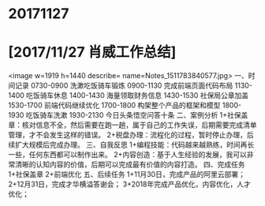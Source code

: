 # 20171127

# [2017/11/27 肖威工作总结]
<image w=1919 h=1440 describe= name=Notes_1511783840577.jpg>
一、时间记录
0730-0900 洗漱吃饭骑车锻炼
0900-1130 完成前端页面代码布局
1130-1400 吃饭骑车休息
1400-1430 海量领取财务信息
1430-1530 社保局公章加盖
1530-1700 前端代码继续优化
1700-1800 构架整个产品的框架和模型
1800-1930 吃饭骑车洗漱
1930-2130 今日头条悟空问答十条
二、案例分析
1+社保盖章：核对信息不全，然后需要在跑一趟，属于自己的工作失误，后期需要完成清单管理，才不会发生这样的错误。
2+税盘办理：流程化的过程，暂时停止办理，后续扩大规模后完成办理。
三、自我反思
1+编程技能：代码越来越熟练，时间再长一些，任何东西都可以制作出来。
2+内容创造：基于人生经验的发展，我可以非常清晰的认知内容的价值，后期可以完成最有价值的内容打造。
四、完成任务
1+社保盖章
2+前端优化
五、后续任务
1+11月30日，完成产品的阿里云部署；
2+12月31日，完成才华横溢答谢会；
3+2018年完成产品优化，内容优化，人才优化；
